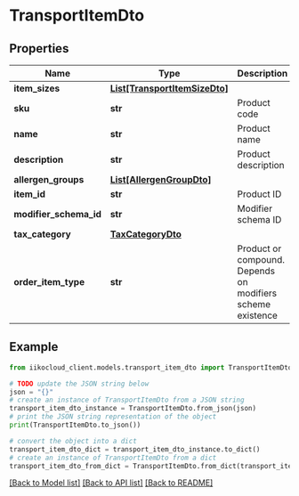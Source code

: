 # TransportItemDto


## Properties

Name | Type | Description | Notes
------------ | ------------- | ------------- | -------------
**item_sizes** | [**List[TransportItemSizeDto]**](TransportItemSizeDto.md) |  | [optional] 
**sku** | **str** | Product code | [optional] 
**name** | **str** | Product name | [optional] 
**description** | **str** | Product description | [optional] 
**allergen_groups** | [**List[AllergenGroupDto]**](AllergenGroupDto.md) |  | [optional] 
**item_id** | **str** | Product ID | [optional] 
**modifier_schema_id** | **str** | Modifier schema ID | [optional] 
**tax_category** | [**TaxCategoryDto**](TaxCategoryDto.md) |  | [optional] 
**order_item_type** | **str** | Product or compound. Depends on modifiers scheme existence | [optional] 

## Example

```python
from iikocloud_client.models.transport_item_dto import TransportItemDto

# TODO update the JSON string below
json = "{}"
# create an instance of TransportItemDto from a JSON string
transport_item_dto_instance = TransportItemDto.from_json(json)
# print the JSON string representation of the object
print(TransportItemDto.to_json())

# convert the object into a dict
transport_item_dto_dict = transport_item_dto_instance.to_dict()
# create an instance of TransportItemDto from a dict
transport_item_dto_from_dict = TransportItemDto.from_dict(transport_item_dto_dict)
```
[[Back to Model list]](../README.md#documentation-for-models) [[Back to API list]](../README.md#documentation-for-api-endpoints) [[Back to README]](../README.md)


